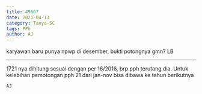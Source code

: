 ```yaml
---
title: 49667
date: 2021-04-13
category: Tanya-SC
tags: PPh
author: AJ
---
```


karyawan baru punya npwp di desember, bukti potongnya gmn? LB

---

1721 nya dihitung sesuai dengan per 16/2016, brp pph terutang dia. Untuk kelebihan pemotongan pph 21 dari jan-nov bisa dibawa ke tahun berikutnya

`AJ`
